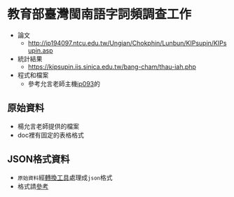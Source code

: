 # 教育部臺灣閩南語字詞頻調查工作

* 論文
  * http://ip194097.ntcu.edu.tw/Ungian/Chokphin/Lunbun/KIPsupin/KIPsupin.asp
* 統計結果
  * https://kipsupin.iis.sinica.edu.tw/bang-cham/thau-iah.php
* 程式和檔案
  * 參考允言老師主機[ip093](https://github.com/Taiwanese-Corpus/Ungian_Tsu2-ki1#ip093)的
 
## 原始資料
* 楊允言老師提供的檔案
* doc裡有固定的表格格式

## JSON格式資料
* `原始資料`經[轉換工具](https://github.com/sih4sing5hong5/KIPsupin_doc2yaml)處理成`json`格式
* 格式請[參考](https://github.com/sih4sing5hong5/KIPsupin_doc2yaml#%E6%95%99%E8%82%B2%E9%83%A8%E8%87%BA%E7%81%A3%E9%96%A9%E5%8D%97%E8%AA%9E%E5%AD%97%E8%A9%9E%E9%A0%BB%E8%AA%BF%E6%9F%A5%E5%B7%A5%E4%BD%9C%E8%B3%87%E6%96%99%E8%BD%89%E6%8F%9B%E5%B7%A5%E5%85%B7)
